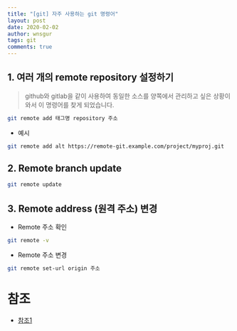```yaml
---
title: "[git] 자주 사용하는 git 명령어"
layout: post
date: 2020-02-02
author: wnsgur
tags: git
comments: true
---
```


## 1. 여러 개의 remote repository 설정하기

> github와 gitlab을 같이 사용하여 동일한 소스를 양쪽에서 관리하고 싶은 상황이 와서 이 명령어를 찾게 되었습니다.

```bash
git remote add 태그명 repository 주소
```

- 예시

```bash
git remote add alt https://remote-git.example.com/project/myproj.git
```

## 2. Remote branch update

```bash
git remote update
```

## 3. Remote address (원격 주소) 변경

- Remote 주소 확인

```bash
git remote -v
```

- Remote 주소 변경

```bash
git remote set-url origin 주소
```

# 참조

- [참조1](https://www.lesstif.com/pages/viewpage.action?pageId=17105553)
